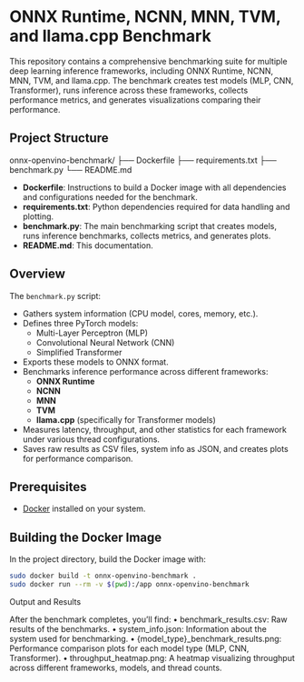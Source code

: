 # ONNX Runtime, NCNN, MNN, TVM, and llama.cpp Benchmark

This repository contains a comprehensive benchmarking suite for multiple deep learning inference frameworks, including ONNX Runtime, NCNN, MNN, TVM, and llama.cpp. The benchmark creates test models (MLP, CNN, Transformer), runs inference across these frameworks, collects performance metrics, and generates visualizations comparing their performance.

## Project Structure

onnx-openvino-benchmark/
├── Dockerfile
├── requirements.txt
├── benchmark.py
└── README.md

- **Dockerfile**: Instructions to build a Docker image with all dependencies and configurations needed for the benchmark.
- **requirements.txt**: Python dependencies required for data handling and plotting.
- **benchmark.py**: The main benchmarking script that creates models, runs inference benchmarks, collects metrics, and generates plots.
- **README.md**: This documentation.

## Overview

The `benchmark.py` script:

- Gathers system information (CPU model, cores, memory, etc.).
- Defines three PyTorch models: 
  - Multi-Layer Perceptron (MLP)
  - Convolutional Neural Network (CNN)
  - Simplified Transformer
- Exports these models to ONNX format.
- Benchmarks inference performance across different frameworks:
  - **ONNX Runtime**
  - **NCNN**
  - **MNN**
  - **TVM**
  - **llama.cpp** (specifically for Transformer models)
- Measures latency, throughput, and other statistics for each framework under various thread configurations.
- Saves raw results as CSV files, system info as JSON, and creates plots for performance comparison.

## Prerequisites

- [Docker](https://www.docker.com/) installed on your system.

## Building the Docker Image

In the project directory, build the Docker image with:

```bash
sudo docker build -t onnx-openvino-benchmark .
sudo docker run --rm -v $(pwd):/app onnx-openvino-benchmark
```

Output and Results

After the benchmark completes, you’ll find:
	•	benchmark_results.csv: Raw results of the benchmarks.
	•	system_info.json: Information about the system used for benchmarking.
	•	{model_type}_benchmark_results.png: Performance comparison plots for each model type (MLP, CNN, Transformer).
	•	throughput_heatmap.png: A heatmap visualizing throughput across different frameworks, models, and thread counts.